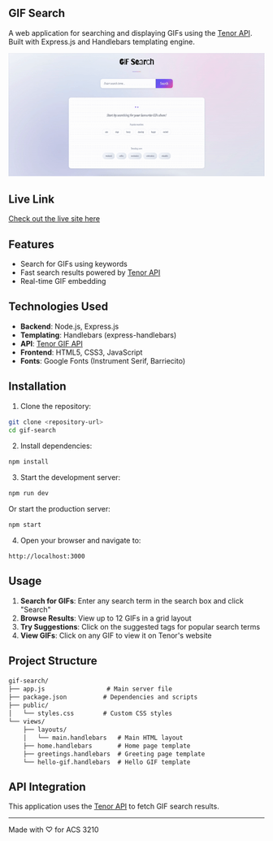 ## GIF Search

A web application for searching and displaying GIFs using the [Tenor API](https://tenor.com/gifapi/documentation). Built with Express.js and Handlebars templating engine.

![GIF Search Demo](./assets/demo-gif.gif)

## Live Link
[Check out the live site here](https://acs-3210-tenor-search.onrender.com/)

## Features

- Search for GIFs using keywords
- Fast search results powered by [Tenor API](https://tenor.com/gifapi/documentation)
- Real-time GIF embedding

## Technologies Used

- **Backend**: Node.js, Express.js
- **Templating**: Handlebars (express-handlebars)
- **API**: [Tenor GIF API](https://tenor.com/gifapi/documentation)
- **Frontend**: HTML5, CSS3, JavaScript
- **Fonts**: Google Fonts (Instrument Serif, Barriecito)

## Installation

1. Clone the repository:
```bash
git clone <repository-url>
cd gif-search
```

2. Install dependencies:
```bash
npm install
```

3. Start the development server:
```bash
npm run dev
```
Or start the production server:
```bash
npm start
```

4. Open your browser and navigate to:
```
http://localhost:3000
```

## Usage

1. **Search for GIFs**: Enter any search term in the search box and click "Search"
2. **Browse Results**: View up to 12 GIFs in a grid layout
3. **Try Suggestions**: Click on the suggested tags for popular search terms
4. **View GIFs**: Click on any GIF to view it on Tenor's website

## Project Structure

```
gif-search/
├── app.js                 # Main server file
├── package.json          # Dependencies and scripts
├── public/
│   └── styles.css        # Custom CSS styles
└── views/
    ├── layouts/
    │   └── main.handlebars   # Main HTML layout
    ├── home.handlebars       # Home page template
    ├── greetings.handlebars  # Greeting page template
    └── hello-gif.handlebars  # Hello GIF template
```

## API Integration

This application uses the [Tenor API](https://tenor.com/gifapi/documentation) to fetch GIF search results.

---

Made with ♡ for ACS 3210
